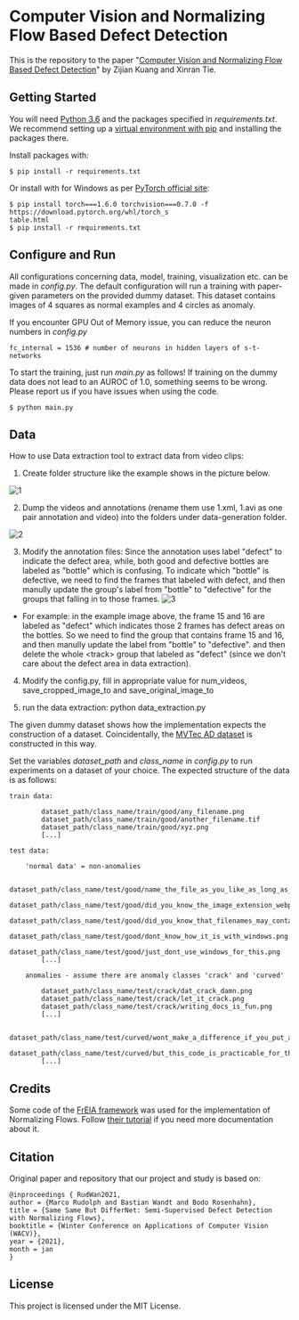 # Computer Vision and Normalizing Flow Based Defect Detection

This is the repository to the paper "[Computer Vision and Normalizing Flow Based Defect Detection](
https://arxiv.org/abs/2008.12577)" by Zijian Kuang and Xinran Tie.


## Getting Started

You will need [Python 3.6](https://www.python.org/downloads) and the packages specified in _requirements.txt_.
We recommend setting up a [virtual environment with pip](https://packaging.python.org/guides/installing-using-pip-and-virtual-environments/)
and installing the packages there.

Install packages with:

```
$ pip install -r requirements.txt
```

Or install with for Windows as per [PyTorch official site](https://pytorch.org/get-started/locally/):

```
$ pip install torch===1.6.0 torchvision===0.7.0 -f https://download.pytorch.org/whl/torch_s
table.html
$ pip install -r requirements.txt
```

## Configure and Run

All configurations concerning data, model, training, visualization etc. can be made in _config.py_. The default configuration will run a training with paper-given parameters on the provided dummy dataset. This dataset contains images of 4 squares as normal examples and 4 circles as anomaly.

If you encounter GPU Out of Memory issue, you can reduce the neuron numbers in _config.py_
```
fc_internal = 1536 # number of neurons in hidden layers of s-t-networks
```

To start the training, just run _main.py_ as follows! If training on the dummy data does not lead to an AUROC of 1.0, something seems to be wrong.
Please report us if you have issues when using the code.

```
$ python main.py
```

## Data
How to use Data extraction tool to extract data from video clips:
 1. Create folder structure like the example shows in the picture below.
 
  ![1](https://github.com/zerobox-ai/differnet/blob/zijian/dataset/data-generation/annotations/structure1.png)
  
 2. Dump the videos and annotations (rename them use 1.xml, 1.avi as one pair annotation and video) into the folders under data-generation folder.
 
  ![2](https://github.com/zerobox-ai/differnet/blob/zijian/dataset/data-generation/annotations/structure2.png)
  
 3. Modify the annotation files: Since the annotation uses label "defect" to indicate the defect area, while, both good and defective bottles are labeled as "bottle" which is confusing. To indicate which "bottle" is defective, we need to find the frames that labeled with defect, and then manully update the group's label from "bottle" to "defective" for the groups that falling in to those frames. 
  ![3](https://github.com/zerobox-ai/differnet/blob/zijian/dataset/data-generation/annotations/structure3.png)
  
 - For example: in the example image above, the frame 15 and 16 are labeled as "defect" which indicates those 2 frames has defect areas on the bottles. So we need to find the group that contains frame 15 and 16, and then manully update the label from "bottle" to "defective". and then delete the whole \<track\> group that labeled as "defect" (since we don't care about the defect area in data extraction).
 
 4. Modify the config.py, fill in appropriate value for num_videos, save_cropped_image_to and save_original_image_to
 
 5. run the data extraction: python data_extraction.py


The given dummy dataset shows how the implementation expects the construction of a dataset. Coincidentally, the [MVTec AD dataset](https://www.mvtec.com/de/unternehmen/forschung/datasets/mvtec-ad/) is constructed in this way.

Set the variables _dataset_path_ and _class_name_ in _config.py_ to run experiments on a dataset of your choice. The expected structure of the data is as follows:

``` 
train data:

        dataset_path/class_name/train/good/any_filename.png
        dataset_path/class_name/train/good/another_filename.tif
        dataset_path/class_name/train/good/xyz.png
        [...]

test data:

    'normal data' = non-anomalies

        dataset_path/class_name/test/good/name_the_file_as_you_like_as_long_as_there_is_an_image_extension.webp
        dataset_path/class_name/test/good/did_you_know_the_image_extension_webp?.png
        dataset_path/class_name/test/good/did_you_know_that_filenames_may_contain_question_marks????.png
        dataset_path/class_name/test/good/dont_know_how_it_is_with_windows.png
        dataset_path/class_name/test/good/just_dont_use_windows_for_this.png
        [...]

    anomalies - assume there are anomaly classes 'crack' and 'curved'

        dataset_path/class_name/test/crack/dat_crack_damn.png
        dataset_path/class_name/test/crack/let_it_crack.png
        dataset_path/class_name/test/crack/writing_docs_is_fun.png
        [...]

        dataset_path/class_name/test/curved/wont_make_a_difference_if_you_put_all_anomalies_in_one_class.png
        dataset_path/class_name/test/curved/but_this_code_is_practicable_for_the_mvtec_dataset.png
        [...]
``` 

## Credits

Some code of the [FrEIA framework](https://github.com/VLL-HD/FrEIA) was used for the implementation of Normalizing Flows. Follow [their tutorial](https://github.com/VLL-HD/FrEIA) if you need more documentation about it.


## Citation
Original paper and repository that our project and study is based on:

    @inproceedings { RudWan2021,
    author = {Marco Rudolph and Bastian Wandt and Bodo Rosenhahn},
    title = {Same Same But DifferNet: Semi-Supervised Defect Detection with Normalizing Flows},
    booktitle = {Winter Conference on Applications of Computer Vision (WACV)},
    year = {2021},
    month = jan
    }
    

## License

This project is licensed under the MIT License.

 
